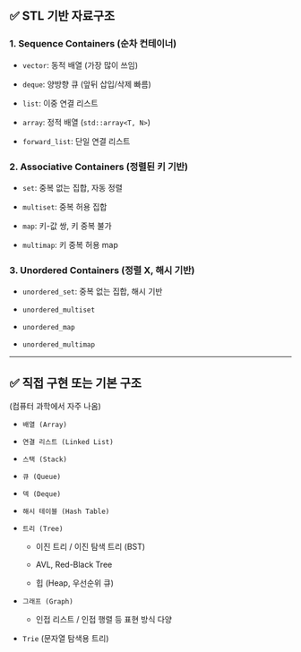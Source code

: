 ## ✅ STL 기반 자료구조

### 1. **Sequence Containers** (순차 컨테이너)

- `vector`: 동적 배열 (가장 많이 쓰임)
    
- `deque`: 양방향 큐 (앞뒤 삽입/삭제 빠름)
    
- `list`: 이중 연결 리스트
    
- `array`: 정적 배열 (`std::array<T, N>`)
    
- `forward_list`: 단일 연결 리스트
    

### 2. **Associative Containers** (정렬된 키 기반)

- `set`: 중복 없는 집합, 자동 정렬
    
- `multiset`: 중복 허용 집합
    
- `map`: 키-값 쌍, 키 중복 불가
    
- `multimap`: 키 중복 허용 map
    

### 3. **Unordered Containers** (정렬 X, 해시 기반)

- `unordered_set`: 중복 없는 집합, 해시 기반
    
- `unordered_multiset`
    
- `unordered_map`
    
- `unordered_multimap`
    

---

## ✅ 직접 구현 또는 기본 구조

(컴퓨터 과학에서 자주 나옴)

- `배열 (Array)`
    
- `연결 리스트 (Linked List)`
    
- `스택 (Stack)`
    
- `큐 (Queue)`
    
- `덱 (Deque)`
    
- `해시 테이블 (Hash Table)`
    
- `트리 (Tree)`
    
    - 이진 트리 / 이진 탐색 트리 (BST)
        
    - AVL, Red-Black Tree
        
    - 힙 (Heap, 우선순위 큐)
        
- `그래프 (Graph)`
    
    - 인접 리스트 / 인접 행렬 등 표현 방식 다양
        
- `Trie` (문자열 탐색용 트리)